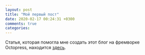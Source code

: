 ```yaml
---
layout: post
title: "Мой первый пост"
date: 2020-02-17 00:24:31 +0300
comments: true
categories: 
---
```

Статья, которая помогла мне создать этот блог на фремворке Octopress, находится [здесь](https://retifrav.github.io/blog/2014/07/30/first-post/).
